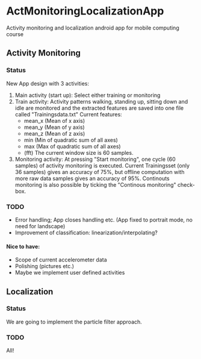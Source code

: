 # ActMonitoringLocalizationApp
Activity monitoring and localization android app for mobile computing course
## Activity Monitoring
### Status
New App design with 3 activities:
1. Main activity (start up): Select either training or monitoring
2. Train activity: Activity patterns walking, standing up, sitting down and idle are monitored
    and the extracted features are saved into one file called "Trainingsdata.txt"
    Current features:
    - mean_x (Mean of x axis)
    - mean_y (Mean of y axis)
    - mean_z (Mean of z axis)
    - min (Min of quadratic sum of all axes)
    - max (Max of quadratic sum of all axes)
    - (fft)
    The current window size is 60 samples.
3. Monitoring activity: At pressing "Start monitoring", one cycle (60 samples) of activity monitoring is executed.
   Current Trainingsset (only 36 samples) gives an accuracy of 75%, but offline computation with more raw data samples gives an accuracy of 95%. Continouts monitoring is also possible by ticking the "Continous monitoring" check-box.

   
### TODO
- Error handling; App closes handling etc. (App fixed to portrait mode, no need for landscape)
- Improvement of classification: linearization/interpolating?
#### Nice to have:
- Scope of current accelerometer data
- Polishing (pictures etc.)
- Maybe we implement user defined activities

## Localization
### Status
We are going to implement the particle filter approach.
### TODO
All!



